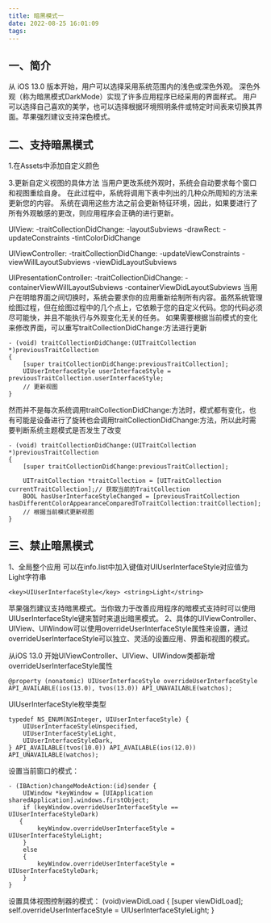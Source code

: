```yaml
---
title: 暗黑模式一
date: 2022-08-25 16:01:09
tags:
---
```

## 一、简介

从 iOS 13.0 版本开始，用户可以选择采用系统范围内的浅色或深色外观。 深色外观（称为暗黑模式DarkMode）实现了许多应用程序已经采用的界面样式。 用户可以选择自己喜欢的美学，也可以选择根据环境照明条件或特定时间表来切换其界面。苹果强烈建议支持深色模式。

## 二、支持暗黑模式
1.在Assets中添加自定义颜色

3.更新自定义视图的具体方法
当用户更改系统外观时，系统会自动要求每个窗口和视图重绘自身。 在此过程中，系统将调用下表中列出的几种众所周知的方法来更新您的内容。 系统在调用这些方法之前会更新特征环境，因此，如果要进行了所有外观敏感的更改，则应用程序会正确的进行更新。

UIView:
-traitCollectionDidChange:
-layoutSubviews
-drawRect:
-updateConstraints
-tintColorDidChange

UIViewController:
-traitCollectionDidChange:
-updateViewConstraints
-viewWillLayoutSubviews
-viewDidLayoutSubviews

UIPresentationController:
-traitCollectionDidChange:
-containerViewWillLayoutSubviews
-containerViewDidLayoutSubviews
当用户在明暗界面之间切换时，系统会要求你的应用重新绘制所有内容。虽然系统管理绘图过程，但在绘图过程中的几个点上，它依赖于您的自定义代码。您的代码必须尽可能快，并且不能执行与外观变化无关的任务。
如果需要根据当前模式的变化来修改界面，可以重写traitCollectionDidChange:方法进行更新

```
- (void) traitCollectionDidChange:(UITraitCollection *)previousTraitCollection
{
    [super traitCollectionDidChange:previousTraitCollection];
    UIUserInterfaceStyle userInterfaceStyle = previousTraitCollection.userInterfaceStyle;
    // 更新视图
}
```
然而并不是每次系统调用traitCollectionDidChange:方法时，模式都有变化，也有可能是设备进行了旋转也会调用traitCollectionDidChange:方法，所以此时需要判断系统主题模式是否发生了改变

```
- (void) traitCollectionDidChange:(UITraitCollection *)previousTraitCollection
{
    [super traitCollectionDidChange:previousTraitCollection];
    
    UITraitCollection *traitCollection = [UITraitCollection currentTraitCollection];// 获取当前的TraitCollection
    BOOL hasUserInterfaceStyleChanged = [previousTraitCollection hasDifferentColorAppearanceComparedToTraitCollection:traitCollection];
    // 根据当前模式更新视图
}
```

## 三、禁止暗黑模式
1、全局整个应用
可以在info.list中加入键值对UIUserInterfaceStyle对应值为Light字符串
```
<key>UIUserInterfaceStyle</key> <string>Light</string>
```
苹果强烈建议支持暗黑模式。当你致力于改善应用程序的暗模式支持时可以使用UIUserInterfaceStyle键来暂时来退出暗黑模式。
2、具体的UIViewController、UIView、UIWindow可以使用overrideUserInterfaceStyle属性来设置，通过overrideUserInterfaceStyle可以独立、灵活的设置应用、界面和视图的模式。

从iOS 13.0 开始UIViewController、UIView、UIWindow类都新增overrideUserInterfaceStyle属性
```
@property (nonatomic) UIUserInterfaceStyle overrideUserInterfaceStyle API_AVAILABLE(ios(13.0), tvos(13.0)) API_UNAVAILABLE(watchos);
```
UIUserInterfaceStyle枚举类型
```
typedef NS_ENUM(NSInteger, UIUserInterfaceStyle) {
    UIUserInterfaceStyleUnspecified,
    UIUserInterfaceStyleLight,
    UIUserInterfaceStyleDark,
} API_AVAILABLE(tvos(10.0)) API_AVAILABLE(ios(12.0)) API_UNAVAILABLE(watchos);
```
设置当前窗口的模式：
```
- (IBAction)changeModeAction:(id)sender {
    UIWindow *keyWindow = [UIApplication sharedApplication].windows.firstObject;
    if (keyWindow.overrideUserInterfaceStyle == UIUserInterfaceStyleDark)   
   {
        keyWindow.overrideUserInterfaceStyle = UIUserInterfaceStyleLight;
    }
    else
    {
        keyWindow.overrideUserInterfaceStyle = UIUserInterfaceStyleDark;
    }
}
```
设置具体视图控制器的模式：
 (void)viewDidLoad {
    [super viewDidLoad];
    self.overrideUserInterfaceStyle = UIUserInterfaceStyleLight;
}

